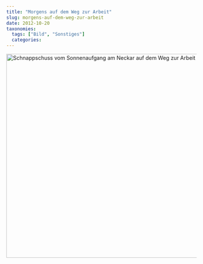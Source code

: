 ```yaml
---
title: "Morgens auf dem Weg zur Arbeit"
slug: morgens-auf-dem-weg-zur-arbeit
date: 2012-10-20
taxonomies:
  tags: ["Bild", "Sonstiges"]
  categories: 
---
```


<a href="/wp-content/uploads/2013/01/DSCN1314.jpg"><img src="https://flowfx.de/wp-content/uploads/2013/01/DSCN1314-720x540.jpg" alt="Schnappschuss vom Sonnenaufgang am Neckar auf dem Weg zur Arbeit" width="720" height="540" class="aligncenter size-large wp-image-1668"></a>